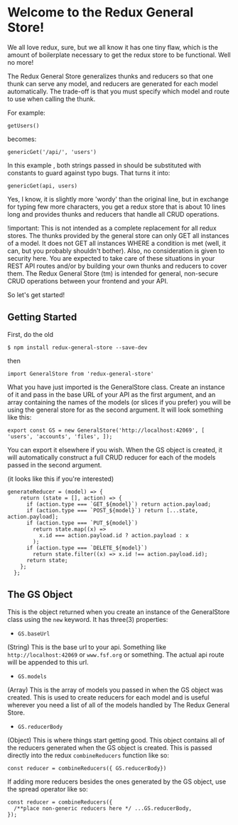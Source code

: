 # Welcome to the Redux General Store!

We all love redux, sure, but we all know it has one tiny flaw, which is the
amount of boilerplate necessary to get the redux store to be functional. Well no
more!

The Redux General Store generalizes thunks and reducers so that one thunk can
serve any model, and reducers are generated for each model automatically. The
trade-off is that you must specify which model and route to use when calling the
thunk.

For example:

    getUsers()

becomes:

    genericGet('/api/', 'users')

In this example , both strings passed in should be substituted with constants to
guard against typo bugs. That turns it into:

    genericGet(api, users)

Yes, I know, it is slightly more 'wordy' than the original line, but in exchange
for typing few more characters, you get a redux store that is about 10 lines
long and provides thunks and reducers that handle all CRUD operations.

!important: This is not intended as a complete replacement for all redux stores.
The thunks provided by the general store can only GET all instances of a model.
It does not GET all instances WHERE a condition is met (well, it can, but you
probably shouldn't bother). Also, no consideration is given to security here.
You are expected to take care of these situations in your REST API routes and/or
by building your own thunks and reducers to cover them. The Redux General Store
(tm) is intended for general, non-secure CRUD operations between your frontend
and your API.

So let's get started!

## Getting Started

First, do the old

    $ npm install redux-general-store --save-dev

then

    import GeneralStore from 'redux-general-store'

What you have just imported is the GeneralStore class. Create an instance of it
and pass in the base URL of your API as the first argument, and an array
containing the names of the models (or slices if you prefer) you will be using
the general store for as the second argument. It will look something like this:

    export const GS = new GeneralStore('http://localhost:42069', [ 'users', 'accounts', 'files', ]);

You can export it elsewhere if you wish. When the GS object is created, it will
automatically construct a full CRUD reducer for each of the models passed in the
second argument.

(it looks like this if you're interested)

```
generateReducer = (model) => {
    return (state = [], action) => {
      if (action.type === `GET_${model}`) return action.payload;
      if (action.type === `POST_${model}`) return [...state, action.payload];
      if (action.type === `PUT_${model}`)
        return state.map((x) =>
          x.id === action.payload.id ? action.payload : x
        );
      if (action.type === `DELETE_${model}`)
        return state.filter((x) => x.id !== action.payload.id);
      return state;
    };
  };

```

## The GS Object

This is the object returned when you create an instance of the GeneralStore
class using the `new` keyword. It has three(3) properties:

- `GS.baseUrl`

(String) This is the base url to your api. Something like
`http://localhost:42069` or `www.fsf.org` or something. The actual api route
will be appended to this url.

- `GS.models`

(Array) This is the array of models you passed in when the GS object was
created. This is used to create reducers for each model and is useful wherever
you need a list of all of the models handled by The Redux General Store.

- `GS.reducerBody`

(Object) This is where things start getting good. This object contains all of
the reducers generated when the GS object is created. This is passed directly
into the redux `combineReducers` function like so:

    const reducer = combineReducers({ GS.reducerBody})

If adding more reducers besides the ones generated by the GS object, use the
spread operator like so:

```
const reducer = combineReducers({
  /**place non-generic reducers here */ ...GS.reducerBody,
});
```
